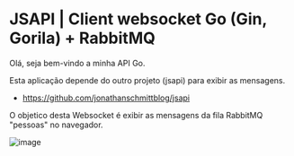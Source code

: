 # JSAPI | Client websocket Go (Gin, Gorila) + RabbitMQ

Olá, seja bem-vindo a minha API Go.

Esta aplicação depende do outro projeto (jsapi) para exibir as mensagens.
- https://github.com/jonathanschmittblog/jsapi

O objetico desta Websocket é exibir as mensagens da fila RabbitMQ "pessoas" no navegador.

![image](https://user-images.githubusercontent.com/33349637/154861228-6bdba420-ef53-4c74-b02a-5fd9b7ceed31.png)
